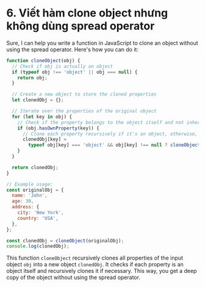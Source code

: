 # 6. Viết hàm clone object nhưng không dùng spread operator

Sure, I can help you write a function in JavaScript to clone an object without using the spread operator. Here's how you can do it:

```js
function cloneObject(obj) {
  // Check if obj is actually an object
  if (typeof obj !== 'object' || obj === null) {
    return obj;
  }

  // Create a new object to store the cloned properties
  let clonedObj = {};

  // Iterate over the properties of the original object
  for (let key in obj) {
    // Check if the property belongs to the object itself and not inherited
    if (obj.hasOwnProperty(key)) {
      // Clone each property recursively if it's an object, otherwise, copy its value
      clonedObj[key] =
        typeof obj[key] === 'object' && obj[key] !== null ? cloneObject(obj[key]) : obj[key];
    }
  }

  return clonedObj;
}

// Example usage:
const originalObj = {
  name: 'John',
  age: 30,
  address: {
    city: 'New York',
    country: 'USA',
  },
};

const clonedObj = cloneObject(originalObj);
console.log(clonedObj);
```

This function `cloneObject` recursively clones all properties of the input object `obj` into a new object `clonedObj`. It checks if each property is an object itself and recursively clones it if necessary. This way, you get a deep copy of the object without using the spread operator.
